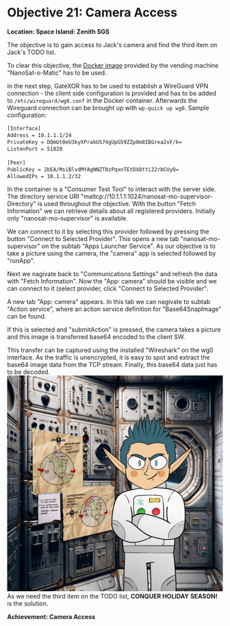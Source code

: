 # Objective 21: Camera Access
**Location: Space Island: Zenith SGS**

The objective is to gain access to Jack's camera and find the third item on Jack's TODO list.

To clear this objective, the [Docker image](https://www.holidayhackchallenge.com/2023/client_container.zip) provided by the vending machine "NanoSat-o-Matic" has to be used.

In the next step, GateXOR has to be used to establish a WireGuard VPN connection - the client side configuration is provided and has to be added to `/etc/wireguard/wg0.conf` in the Docker container. Afterwards the Wireguard connection can be brought up with `wp-quick up wg0`.
Sample configuration:
``` #2
[Interface]
Address = 10.1.1.1/24
PrivateKey = DQmUt0eU3kyXPrakUS74gUpG59ZZp0m8IBGrea2xF/k=
ListenPort = 51820

[Peer]
PublicKey = 2bEA/MsiBlvdMYAgNNZT0zPqxnTEtDX8tYi22rbCUyQ=
AllowedIPs = 10.1.1.2/32
```

In the container is a "Consumer Test Tool" to interact with the server side.
The directory service URI "maltcp://10.1.1.1:1024/nanosat-mo-supervisor-Directory" is used throughout the objective.
With the button "Fetch Information" we can retrieve details about all registered providers. Initially only "nanosat-mo-supervisor" is available.

We can connect to it by selecting this provider followed by pressing the button "Connect to Selected Provider".
This opens a new tab "nanosat-mo-supervisor" on the subtab "Apps Launcher Service".
As our objective is to take a picture using the camera, the "camera" app is selected followed by "runApp".

Next we nagivate back to "Communications Settings" and refresh the data with "Fetch Information". Now the "App: camera" should be visible and we can connect to it (select provider, click "Connect to Selected Provider".

A new tab "App: camera" appears. In this tab we can nagivate to subtab "Action service", where an action service definition for "Base64SnapImage" can be found.

If this is selected and "submitAction" is pressed, the camera takes a picture and this image is transferred base64 encoded to the client SW.

This transfer can be captured using the installed "Wireshark" on the wg0 interface. As the traffic is unencrypted, it is easy to spot and extract the base64 image data from the TCP stream.
Finally, this base64 data just has to be decoded.
![Camera image](https://github.com/joergschwarzwaelder/hhc2023/blob/main/Objective-21/image.jpg)
As we need the third item on the TODO list, **CONQUER HOLIDAY SEASON!** is the solution.

**Achievement: Camera Access**
<!--stackedit_data:
eyJoaXN0b3J5IjpbNDI5MjQ0NDU2LC03NDgyODM1OTksNzM2MD
g0MDg1LDIwNDgxMDg5MTIsLTIwMTAxOTI2M119
-->